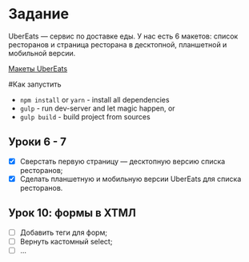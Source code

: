 # Задание

UberEats — сервис по доставке еды. 
У нас есть 6 макетов: список ресторанов и страница ресторана в десктопной, планшетной и мобильной версии.

[Макеты UberEats](https://www.figma.com/file/EiSlB7kqgA3twfdRJ0bo3oj2/Uber-Eats)

#Как запустить 

* `npm install` or `yarn` - install all dependencies
* `gulp` - run dev-server and let magic happen, or
* `gulp build` - build project from sources

## Уроки 6 - 7

- [x] Сверстать первую страницу — десктопную версию списка ресторанов; 
- [x] Сделать планшетную и мобильную версии UberEats для списка ресторанов.

## Урок 10: формы в ХТМЛ

- [ ] Добавить теги для форм;
- [ ] Вернуть кастомный select;
- [ ] ...
